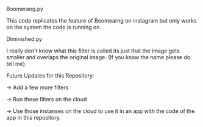 Boomerang.py

This code replicates the feature of Boomearng on instagram but only works on the system the code is running on.

Diminished.py

I really don't know what this filter is called its just that the image gets smaller and overlaps the original image. (If you know the name please do tell me).

Future Updates for this Repository:

-> Add a few more filters

-> Run these filters on the cloud

-> Use those instanses on the cloud to use it in an app with the code of the app in this repository.
